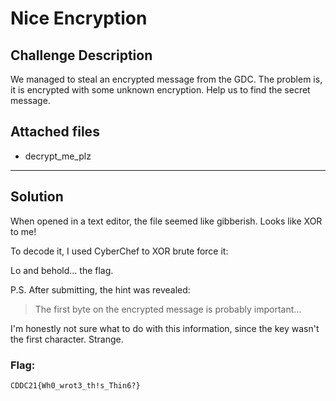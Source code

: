 # Nice Encryption

## Challenge Description
We managed to steal an encrypted message from the GDC. The problem is, it is encrypted with some unknown encryption. Help us to find the secret message.

## Attached files
* decrypt_me_plz

---

## Solution
When opened in a text editor, the file seemed like gibberish. Looks like XOR to me!

To decode it, I used CyberChef to XOR brute force it:
<!--screenshot-->

Lo and behold... the flag.

P.S. After submitting, the hint was revealed:
> The first byte on the encrypted message is probably important…

I'm honestly not sure what to do with this information, since the key wasn't the first character. Strange.

### Flag:
```
CDDC21{Wh0_wrot3_th!s_Thin6?}
```
